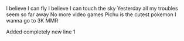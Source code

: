 I believe I can fly
I believe I can touch the sky
Yesterday all my troubles seem so far away
No more video games
Pichu is the cutest pokemon
I wanna go to 3K MMR

Added completely new line 1
